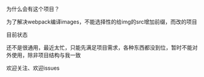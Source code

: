 为什么会有这个项目？

为了解决webpack编译images，不能选择性的给img的src增加前缀，而改的项目

目前状态

还不是很通用，最近太忙，只能先满足项目需求，各种东西都没到位，暂时不能对外使用，除非项目结构与我一致

欢迎关注、欢迎issues
